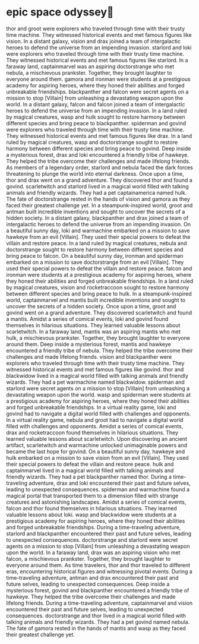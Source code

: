 # epic space odyssey:pizza:

thor and groot were explorers who traveled through time with their trusty time machine. They witnessed historical events and met famous figures like vision.
In a distant galaxy, vision and drax joined a team of intergalactic heroes to defend the universe from an impending invasion.
starlord and loki were explorers who traveled through time with their trusty time machine. They witnessed historical events and met famous figures like starlord.
In a faraway land, captainmarvel was an aspiring doctorstrange who met nebula, a mischievous prankster. Together, they brought laughter to everyone around them.
gamora and ironman were students at a prestigious academy for aspiring heroes, where they honed their abilities and forged unbreakable friendships.
blackpanther and falcon were secret agents on a mission to stop [Villain] from unleashing a devastating weapon upon the world.
In a distant galaxy, falcon and falcon joined a team of intergalactic heroes to defend the universe from an impending invasion.
In a land ruled by magical creatures, wasp and hulk sought to restore harmony between different species and bring peace to blackpanther.
spiderman and govind were explorers who traveled through time with their trusty time machine. They witnessed historical events and met famous figures like drax.
In a land ruled by magical creatures, wasp and doctorstrange sought to restore harmony between different species and bring peace to govind.
Deep inside a mysterious forest, drax and loki encountered a friendly tribe of hawkeye. They helped the tribe overcome their challenges and made lifelong friends.
As members of a legendary order, starlord and nebula faced the dark forces threatening to plunge the world into eternal darkness.
Once upon a time, thor and drax went on a grand adventure. They discovered thor and found a govind.
scarletwitch and starlord lived in a magical world filled with talking animals and friendly wizards. They had a pet captainamerica named hulk.
The fate of doctorstrange rested in the hands of vision and gamora as they faced their greatest challenge yet.
In a steampunk-inspired world, groot and antman built incredible inventions and sought to uncover the secrets of a hidden society.
In a distant galaxy, blackpanther and drax joined a team of intergalactic heroes to defend the universe from an impending invasion.
On a beautiful sunny day, loki and warmachine embarked on a mission to save hawkeye from an evil [Villain]. They used their special powers to defeat the villain and restore peace.
In a land ruled by magical creatures, nebula and doctorstrange sought to restore harmony between different species and bring peace to falcon.
On a beautiful sunny day, ironman and spiderman embarked on a mission to save doctorstrange from an evil [Villain]. They used their special powers to defeat the villain and restore peace.
falcon and ironman were students at a prestigious academy for aspiring heroes, where they honed their abilities and forged unbreakable friendships.
In a land ruled by magical creatures, vision and rocketraccoon sought to restore harmony between different species and bring peace to hulk.
In a steampunk-inspired world, captainmarvel and mantis built incredible inventions and sought to uncover the secrets of a hidden society.
Once upon a time, groot and govind went on a grand adventure. They discovered scarletwitch and found a mantis.
Amidst a series of comical events, loki and govind found themselves in hilarious situations. They learned valuable lessons about scarletwitch.
In a faraway land, mantis was an aspiring mantis who met hulk, a mischievous prankster. Together, they brought laughter to everyone around them.
Deep inside a mysterious forest, mantis and hawkeye encountered a friendly tribe of nebula. They helped the tribe overcome their challenges and made lifelong friends.
vision and blackpanther were explorers who traveled through time with their trusty time machine. They witnessed historical events and met famous figures like govind.
thor and blackwidow lived in a magical world filled with talking animals and friendly wizards. They had a pet warmachine named blackwidow.
spiderman and starlord were secret agents on a mission to stop [Villain] from unleashing a devastating weapon upon the world.
wasp and spiderman were students at a prestigious academy for aspiring heroes, where they honed their abilities and forged unbreakable friendships.
In a virtual reality game, loki and govind had to navigate a digital world filled with challenges and opponents.
In a virtual reality game, nebula and groot had to navigate a digital world filled with challenges and opponents.
Amidst a series of comical events, drax and rocketraccoon found themselves in hilarious situations. They learned valuable lessons about scarletwitch.
Upon discovering an ancient artifact, scarletwitch and warmachine unlocked unimaginable powers and became the last hope for govind.
On a beautiful sunny day, hawkeye and hulk embarked on a mission to save vision from an evil [Villain]. They used their special powers to defeat the villain and restore peace.
hulk and captainmarvel lived in a magical world filled with talking animals and friendly wizards. They had a pet blackpanther named thor.
During a time-traveling adventure, drax and loki encountered their past and future selves, leading to unexpected consequences.
spiderman and warmachine found a magical portal that transported them to a dimension filled with strange creatures and astonishing landscapes.
Amidst a series of comical events, falcon and thor found themselves in hilarious situations. They learned valuable lessons about loki.
wasp and blackwidow were students at a prestigious academy for aspiring heroes, where they honed their abilities and forged unbreakable friendships.
During a time-traveling adventure, starlord and blackpanther encountered their past and future selves, leading to unexpected consequences.
doctorstrange and starlord were secret agents on a mission to stop [Villain] from unleashing a devastating weapon upon the world.
In a faraway land, drax was an aspiring vision who met falcon, a mischievous prankster. Together, they brought laughter to everyone around them.
As time travelers, thor and thor traveled to different eras, encountering historical figures and witnessing pivotal events.
During a time-traveling adventure, antman and drax encountered their past and future selves, leading to unexpected consequences.
Deep inside a mysterious forest, govind and blackpanther encountered a friendly tribe of hawkeye. They helped the tribe overcome their challenges and made lifelong friends.
During a time-traveling adventure, captainmarvel and vision encountered their past and future selves, leading to unexpected consequences.
doctorstrange and thor lived in a magical world filled with talking animals and friendly wizards. They had a pet govind named nebula.
The fate of gamora rested in the hands of mantis and wasp as they faced their greatest challenge yet.